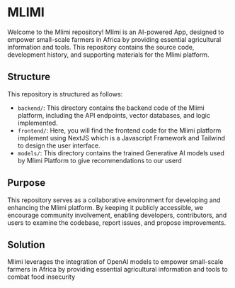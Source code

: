 # MLIMI

Welcome to the Mlimi repository! Mlimi is an AI-powered App, designed to empower small-scale farmers in Africa by providing essential agricultural information and tools. This repository contains the source code, development history, and supporting materials for the Mlimi platform. 

## Structure
This repository is structured as follows:
- `backend/`: This directory contains the backend code of the Mlimi platform, including the API endpoints, vector databases, and logic implemented.
- `frontend/`: Here, you will find the frontend code for the Mlimi platform implement using NextJS which is a Javascript Framework and Tailwind to design the user interface. 
- `models/`: This directory contains the trained Generative AI models used by Mlimi Platform to give recommendations to our userd

## Purpose
This repository serves as a collaborative environment for developing and enhancing the Mlimi platform. By keeping it publicly accessible, we encourage community involvement, enabling developers, contributors, and users to examine the codebase, report issues, and propose improvements.

## Solution
Mlimi leverages the integration of OpenAI models to empower small-scale farmers in Africa by providing essential agricultural information and tools to combat food insecurity
